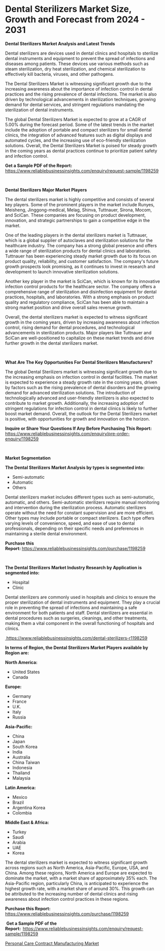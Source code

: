 <p><h1>Dental Sterilizers Market Size, Growth and Forecast from 2024 - 2031</h1></p><p><strong>Dental Sterilizers Market Analysis and Latest Trends</strong></p>
<p><p>Dental sterilizers are devices used in dental clinics and hospitals to sterilize dental instruments and equipment to prevent the spread of infections and diseases among patients. These devices use various methods such as steam sterilization, dry heat sterilization, and chemical sterilization to effectively kill bacteria, viruses, and other pathogens.</p><p>The Dental Sterilizers Market is witnessing significant growth due to the increasing awareness about the importance of infection control in dental practices and the rising prevalence of dental infections. The market is also driven by technological advancements in sterilization techniques, growing demand for dental services, and stringent regulations mandating the sterilization of dental instruments.</p><p>The global Dental Sterilizers Market is expected to grow at a CAGR of 5.00% during the forecast period. Some of the latest trends in the market include the adoption of portable and compact sterilizers for small dental clinics, the integration of advanced features such as digital displays and automated cycles, and the increasing use of eco-friendly sterilization solutions. Overall, the Dental Sterilizers Market is poised for steady growth in the coming years as dental practices continue to prioritize patient safety and infection control.</p></p>
<p><strong>Get a Sample PDF of the Report:&nbsp;</strong> <a href="https://www.reliablebusinessinsights.com/enquiry/request-sample/1198259">https://www.reliablebusinessinsights.com/enquiry/request-sample/1198259</a></p>
<p>&nbsp;</p>
<p><strong>Dental Sterilizers Major Market Players</strong></p>
<p><p>The dental sterilizers market is highly competitive and consists of several key players. Some of the prominent players in the market include Runyes, Meisheng, Jinggong-medical, Melag, Shinva, Tuttnauer, Sirona, Mocom, and SciCan. These companies are focusing on product development, innovation, and strategic partnerships to gain a competitive edge in the market.</p><p>One of the leading players in the dental sterilizers market is Tuttnauer, which is a global supplier of autoclaves and sterilization solutions for the healthcare industry. The company has a strong global presence and offers a wide range of sterilization products for dental clinics and laboratories. Tuttnauer has been experiencing steady market growth due to its focus on product quality, reliability, and customer satisfaction. The company's future growth prospects look promising, as it continues to invest in research and development to launch innovative sterilization solutions.</p><p>Another key player in the market is SciCan, which is known for its innovative infection control products for the healthcare sector. The company offers a comprehensive range of sterilization and disinfection equipment for dental practices, hospitals, and laboratories. With a strong emphasis on product quality and regulatory compliance, SciCan has been able to maintain a strong market position and drive overall sales revenue growth.</p><p>Overall, the dental sterilizers market is expected to witness significant growth in the coming years, driven by increasing awareness about infection control, rising demand for dental procedures, and technological advancements in sterilization products. Major players like Tuttnauer and SciCan are well-positioned to capitalize on these market trends and drive further growth in the dental sterilizers market.</p></p>
<p>&nbsp;</p>
<p><strong>What Are The Key Opportunities For Dental Sterilizers Manufacturers?</strong></p>
<p><p>The global Dental Sterilizers market is witnessing significant growth due to the increasing emphasis on infection control in dental facilities. The market is expected to experience a steady growth rate in the coming years, driven by factors such as the rising prevalence of dental disorders and the growing demand for advanced sterilization solutions. The introduction of technologically advanced and user-friendly sterilizers is also expected to contribute to market growth. Additionally, the increasing adoption of stringent regulations for infection control in dental clinics is likely to further boost market demand. Overall, the outlook for the Dental Sterilizers market is positive, with opportunities for growth and innovation on the horizon.</p></p>
<p><strong>Inquire or Share Your Questions If Any Before Purchasing This Report:</strong> <a href="https://www.reliablebusinessinsights.com/enquiry/pre-order-enquiry/1198259">https://www.reliablebusinessinsights.com/enquiry/pre-order-enquiry/1198259</a></p>
<p>&nbsp;</p>
<p><strong>Market Segmentation</strong></p>
<p><strong>The Dental Sterilizers Market Analysis by types is segmented into:</strong></p>
<p><ul><li>Semi-automatic</li><li>Automatic</li><li>Others</li></ul></p>
<p><p>Dental sterilizers market includes different types such as semi-automatic, automatic, and others. Semi-automatic sterilizers require manual monitoring and intervention during the sterilization process. Automatic sterilizers operate without the need for constant supervision and are more efficient. Other types may include portable or compact sterilizers. Each type offers varying levels of convenience, speed, and ease of use to dental professionals, depending on their specific needs and preferences in maintaining a sterile dental environment.</p></p>
<p><strong>Purchase this Report:&nbsp;</strong><a href="https://www.reliablebusinessinsights.com/purchase/1198259">https://www.reliablebusinessinsights.com/purchase/1198259</a></p>
<p>&nbsp;</p>
<p><strong>The Dental Sterilizers Market Industry Research by Application is segmented into:</strong></p>
<p><ul><li>Hospital</li><li>Clinic</li></ul></p>
<p><p>Dental sterilizers are commonly used in hospitals and clinics to ensure the proper sterilization of dental instruments and equipment. They play a crucial role in preventing the spread of infections and maintaining a safe environment for both patients and staff. Dental sterilizers are essential in dental procedures such as surgeries, cleanings, and other treatments, making them a vital component in the overall functioning of hospitals and clinics.</p></p>
<p><a href="https://www.reliablebusinessinsights.com/dental-sterilizers-r1198259">&nbsp;https://www.reliablebusinessinsights.com/dental-sterilizers-r1198259</a></p>
<p><strong>In terms of Region, the Dental Sterilizers Market Players available by Region are:</strong></p>
<p>
    <p> <strong> North America: </strong>
        <ul>
            <li>United States</li>
            <li>Canada</li>
        </ul>
        </p> 
    <p> <strong> Europe: </strong>
        <ul>
            <li>Germany</li>
            <li>France</li>
            <li>U.K.</li>
            <li>Italy</li>
            <li>Russia</li>
        </ul>
        </p> 
    <p> <strong> Asia-Pacific: </strong>
        <ul>
            <li>China</li>
            <li>Japan</li>
            <li>South Korea</li>
            <li>India</li>
            <li>Australia</li>
            <li>China Taiwan</li>
            <li>Indonesia</li>
            <li>Thailand</li>
            <li>Malaysia</li>
        </ul>
        </p> 
    <p> <strong> Latin America: </strong>
        <ul>
            <li>Mexico</li>
            <li>Brazil</li>
            <li>Argentina Korea</li>
            <li>Colombia</li>
        </ul>
        </p> 
    <p> <strong> Middle East & Africa: </strong>
        <ul>
            <li>Turkey</li>
            <li>Saudi</li>
            <li>Arabia</li>
            <li>UAE</li>
            <li>Korea</li>
        </ul>
    </p>
    </p>
<p><p>The dental sterilizers market is expected to witness significant growth across regions such as North America, Asia-Pacific, Europe, USA, and China. Among these regions, North America and Europe are expected to dominate the market, with a market share of approximately 35% each. The Asia-Pacific region, particularly China, is anticipated to experience the highest growth rate, with a market share of around 30%. This growth can be attributed to the increasing number of dental clinics and rising awareness about infection control practices in these regions.</p></p>
<p><strong>Purchase this Report: </strong><a href="https://www.reliablebusinessinsights.com/purchase/1198259">https://www.reliablebusinessinsights.com/purchase/1198259</a></p>
<p>&nbsp;<strong>Get a Sample PDF of the Report:&nbsp;&nbsp;</strong><a href="https://www.reliablebusinessinsights.com/enquiry/request-sample/1198259">https://www.reliablebusinessinsights.com/enquiry/request-sample/1198259</a></p>
<p><strong></strong></p>
<p><p><a href="https://github.com/indrystar/Market-Research-Report-List-4/blob/main/personal-care-contract-manufacturing-market.md">Personal Care Contract Manufacturing Market</a></p></p>